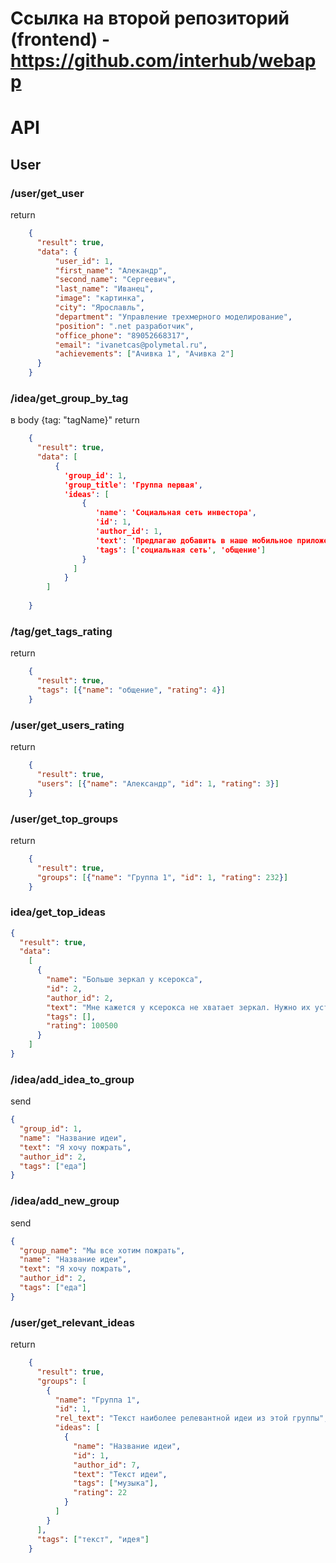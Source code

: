 # Ссылка на второй репозиторий (frontend) - https://github.com/interhub/webapp

# API
## User
### /user/get_user
return
```json
    { 
      "result": true, 
      "data": {
          "user_id": 1, 
          "first_name": "Алекандр", 
          "second_name": "Сергеевич", 
          "last_name": "Иванец", 
          "image": "картинка", 
          "city": "Ярославль", 
          "department": "Управление трехмерного моделирование", 
          "position": ".net разработчик", 
          "office_phone": "89052668317", 
          "email": "ivanetcas@polymetal.ru", 
          "achievements": ["Ачивка 1", "Ачивка 2"]
      }
    }
```

### /idea/get_group_by_tag
в body {tag: "tagName}"
return
```json
    {
      "result": true, 
      "data": [
          {
            'group_id': 1, 
            'group_title': 'Группа первая', 
            'ideas': [
                {
                   'name': 'Социальная сеть инвестора', 
                   'id': 1, 
                   'author_id': 1, 
                   'text': 'Предлагаю добавить в наше мобильное приложение раздел, где пользователи могут общаться, обмениваться сообщениями по инвестициям. Некоторая социальная сеть для инвесторов', 
                   'tags': ['cоциальная сеть', 'общение']
                }
              ]
            }
        ]
          
    }
```

### /tag/get_tags_rating
return
```json
    {
      "result": true, 
      "tags": [{"name": "общение", "rating": 4}]
    }
```

### /user/get_users_rating
return
```json
    {
      "result": true, 
      "users": [{"name": "Александр", "id": 1, "rating": 3}]
    }
```

### /user/get_top_groups
return
```json
    {
      "result": true, 
      "groups": [{"name": "Группа 1", "id": 1, "rating": 232}]
    }
```

### idea/get_top_ideas
```json
{
  "result": true, 
  "data": 
    [
      {
        "name": "Больше зеркал у ксерокса", 
        "id": 2, 
        "author_id": 2, 
        "text": "Мне кажется у ксерокса не хватает зеркал. Нужно их установить, они позволят смотреть на себя пока идет печать и позволят оценивать обстановку со всех сторон)", 
        "tags": [], 
        "rating": 100500
      }
    ]
} 
```

### /idea/add_idea_to_group
send
```json
{
  "group_id": 1,
  "name": "Название идеи",
  "text": "Я хочу пожрать",
  "author_id": 2,
  "tags": ["еда"]
}
```

### /idea/add_new_group
send
```json
{
  "group_name": "Мы все хотим пожрать",
  "name": "Название идеи",
  "text": "Я хочу пожрать",
  "author_id": 2,
  "tags": ["еда"]
} 
```
### /user/get_relevant_ideas
return
```json
    {
      "result": true, 
      "groups": [
        {
          "name": "Группа 1",
          "id": 1,
          "rel_text": "Текст наиболее релевантной идеи из этой группы",
          "ideas": [
            {
              "name": "Название идеи",
              "id": 1,
              "author_id": 7,
              "text": "Текст идеи",
              "tags": ["музыка"],
              "rating": 22
            }
          ]
        }
      ],
      "tags": ["текст", "идея"]
    }
```
